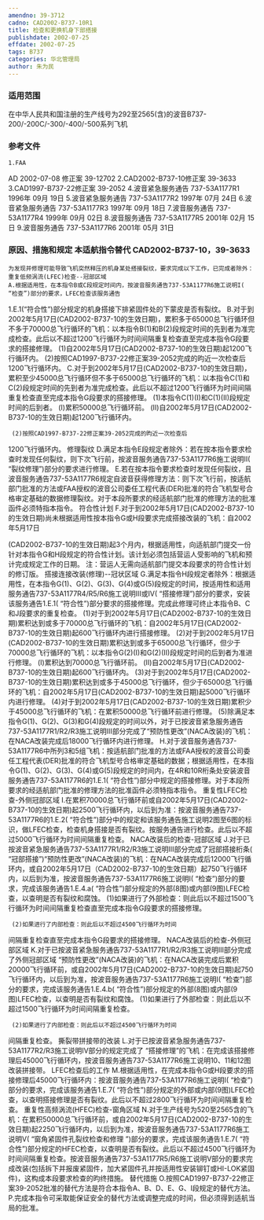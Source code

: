```yaml
---
amendno: 39-3712
cadno: CAD2002-B737-10R1
title: 检查和更换机身下部搭接
publishdate: 2002-07-25
effdate: 2002-07-25
tags: B737
categories: 华北管理局
author: 朱为民
---
```


### 适用范围 
在中华人民共和国注册的生产线号为292至2565(含)的波音B737-200/-200C/-300/-400/-500系列飞机

### 参考文件
    1.FAA 
AD 2002-07-08 修正案 39-12702
    2.CAD2002-B737-10修正案 39-3633
    3.CAD1997-B737-22修正案 39-2052
    4.波音紧急服务通告 737-53A1177R1  1996年 09月 19日
    5.波音紧急服务通告 737-53A1177R2  1997年 07月 24日
    6.波音紧急服务通告 737-53A1177R3  1997年 09月 18日
    7.波音服务通告 737-53A1177R4  1999年 09月 02日
    8.波音服务通告 737-53A1177R5  2001年 02月 15日
    9.波音服务通告 737-53A1177R6  2001年 05月 31日


### 原因、措施和规定 本适航指令替代 CAD2002-B737-10，39-3633
    为发现并修理可能导致飞机突然释压的机身某处搭接裂纹，要求完成以下工作，已完成者除外： 
    重复低频涡流(LFEC)检查--冠部区域 
    A.根据适用性，在本指令B或C段规定时间内，按波音服务通告737-53A1177R6施工说明I( “检查”)部分的要求，LFEC检查该服务通告 
1.E.1(“符合性”)部分规定的机身搭接下排紧固件处的下蒙皮是否有裂纹。 
B.对于到2002年5月17日(CAD2002-B737-10的生效日期)，累积多于65000总飞行循环但不多于70000总飞行循环的飞机：以本指令B(1)和B(2)段规定时间的先到者为准完成检查。此后以不超过1200飞行循环为时间间隔重复检查直至完成本指令G段要求的搭接修理。 
 (1)自2002年5月17日(CAD2002-B737-10的生效日期)起1200飞行循环内。 
     (2)按照CAD1997-B737-22修正案39-2052完成的昀近一次检查后1200飞行循环内。 
C.对于到2002年5月17日(CAD2002-B737-10的生效日期)，累积至少45000总飞行循环但不多于65000总飞行循环的飞机：以本指令C(1)和C(2)段规定时间的先到者为准完成检查。此后以不超过1200飞行循环为时间间隔重复检查直至完成本指令G段要求的搭接修理。 
     (1)本指令C(1)(I)和C(1)(II)段规定时间的后到者。
  (I)累积50000总飞行循环前。 
  (II)自2002年5月17日(CAD2002-B737-10的生效日期)起1200飞行循环内。 

     (2)按照CAD1997-B737-22修正案39-2052完成的昀近一次检查后
1200飞行循环内。     修理裂纹 
    D.满足本指令E段规定者除外：若在按本指令要求检查时发现任何裂纹，则下次飞行前，按波音服务通告737-53A1177R6施工说明II( “裂纹修理”)部分的要求进行修理。 
    E.若在按本指令要求检查时发现任何裂纹，且波音服务通告737-53A1177R6规定自波音获得修理方法：则下次飞行前，按适航部门批准的方法或FAA授权的波音公司委任工程代表(DER)批准的符合飞机型号合格审定基础的数据修理裂纹。对于本段所要求的经适航部门批准的修理方法的批准函件必须特指本指令。 
    符合性计划 
F.对于到2002年5月17日(CAD2002-B737-10的生效日期)尚未根据适用性按本指令G或H段要求完成搭接改装的飞机：自2002年5月17日

(CAD2002-B737-10的生效日期)起3个月内，根据适用性，向适航部门提交一份针对本指令G和H段规定的符合性计划。该计划必须包括营运人受影响的飞机和预计完成规定工作的日期。 
    注：营运人无需向适航部门提交本段要求的符合性计划的修订版。    搭接连接改装(修理)--冠状区域 
    G.满足本指令H段规定者除外：根据适用性，在本指令G(1)、G(2)、G(3)、G(4)或G(5)段规定的时间，按适用性和适用服务通告737-53A1177R4/R5/R6施工说明III或IV( “搭接修理”)部分的要求，安装该服务通告1.E.1( “符合性”)部分要求的搭接修理。完成此修理可终止本指令B、C和J段要求的重复检查。 
 (1)对于到2002年5月17日(CAD2002-B737-10的生效日期)累积达到或多于70000总飞行循环的飞机：自2002年5月17日(CAD2002-B737-10的生效日期)起600飞行循环内进行搭接修理。 
 (2)对于到2002年5月17日(CAD2002-B737-10的生效日期)累积达到或多于65000总飞行循环，但少于70000总飞行循环的飞机：以本指令G(2)(I)和G(2)(II)段规定时间的后到者为准进行修理。
  (I)累积达到70000总飞行循环前。 
  (II)自2002年5月17日(CAD2002-B737-10的生效日期)起600飞行循环内。 
 (3)对于到2002年5月17日(CAD2002-B737-10的生效日期)累积达到或多于45000总飞行循环，但少于65000总飞行循环的飞机：自2002年5月17日(CAD2002-B737-10的生效日期)起5000飞行循环内进行修理。 
 (4)对于到2002年5月17日(CAD2002-B737-10的生效日期)累积少于45000总飞行循环的飞机：在累积50000总飞行循环前进行修理。 
     (5)除满足本指令G(1)、G(2)、G(3)和G(4)段规定的时间以外，对于已按波音紧急服务通告737-53A1177R1/R2/R3施工说明III部分完成了“预防性更改”(NACA改装)的飞机：在NACA改装完成后18000飞行循环内进行修理。 
H.对于波音服务通告737-53A1177R6中所列3和5组飞机：按适航部门批准的方法或FAA授权的波音公司委任工程代表(DER)批准的符合飞机型号合格审定基础的数据；根据适用性，在本指令G(1)、G(2)、G(3)、G(4)或G(5)段规定的时间内，在4R和10R桁条处安装波音服务通告737-53A1177R6的1.E.1( “符合性”)部分中规定的搭接修理。对于本段所要求的经适航部门批准的修理方法的批准函件必须特指本指令。 
    重复性LFEC检查-外侧冠部区域 
    I.在累积70000总飞行循环前或自2002年5月17日(CAD2002-B737-10的生效日期)起2500飞行循环内，以后到为准：按波音服务通告737-53A1177R6的1.E.2( “符合性”)部分中的规定和该服务通告施工说明2图至6图的标识，做LFEC检查，检查机身搭接是否有裂纹。按服务通告进行检查。此后以不超过5000飞行循环为时间间隔重复检查。 
    NACA改装后的检查-冠部区域 
J.对于已按波音紧急服务通告737-53A1177R1/R2/R3施工说明III部分完成了冠部搭接桁条( “冠部搭接”)“预防性更改”(NACA改装)的飞机：在NACA改装完成后12000飞行循环内，或自2002年5月17日（CAD2002-B737-10的生效日期）起750飞行循环内，以后到为准，按波音服务通告737-53A1177R6施工说明I( “检查”)部分的要求，完成该服务通告1.E.4.a( “符合性”)部分规定的外部(8图)或内部(9图)LFEC检查，以查明是否有裂纹和腐蚀。 
     (1)如果进行了外部检查：则此后以不超过1500飞行循环为时间间隔重复检查直至完成本指令G段要求的搭接修理。 

     (2)如果进行了内部检查：则此后以不超过4500飞行循环为时间
间隔重复检查直至完成本指令G段要求的搭接修理。     NACA改装后的检查-外侧冠部区域
K.对于已按波音紧急服务通告737-53A1177R1/R2/R3施工说明III部分完成了外侧冠部区域 “预防性更改”(NACA改装)的飞机：在NACA改装完成后累积20000飞行循环前，或自2002年5月17日(CAD2002-B737-10的生效日期)起750飞行循环内，以后到为准，按波音服务通告737-53A1177R6施工说明I( “检查”)部分的要求，完成该服务通告1.E.4.b( “符合性”)部分规定的外部(8图)或内部(9图)LFEC检查，以查明是否有裂纹和腐蚀。 
     (1)如果进行了外部检查：则此后以不超过1500飞行循环为时间间隔重复检查。 

     (2)如果进行了内部检查：则此后以不超过4500飞行循环为时间
间隔重复检查。     撕裂带拼接带的改装 
    L.对于已按波音紧急服务通告737-53A1177R2/R3施工说明IV部分的规定完成了 “搭接修理”的飞机：在完成该搭接修理后45000飞行循环内，按波音服务通告737-53A1177R6施工说明10、11和12图改装拼接带。
LFEC检查后的工作 
    M.根据适用性，在完成本指令G或H段要求的搭接修理后45000飞行循环内：按波音服务通告737-53A1177R6施工说明I( “检查”)部分的要求，完成该服务通告1.E.7( “符合性”)部分规定的外部或内部(9图)LFEC检查，以查明搭接修理是否有裂纹。此后以不超过2800飞行循环为时间间隔重复检查。 
重复性高频涡流(HFEC)检查-窗角区域 
    N.对于生产线号为520至2565含的飞机：在累积50000总飞行循环前，或自2002年5月17日(CAD2002-B737-10的生效日期)起2250飞行循环内，以后到为准，按波音服务通告737-53A1177R6施工说明V( “窗角紧固件孔裂纹检查和修理 ”)部分的要求，完成该服务通告1.E.7( “符合性”)部分规定的HFEC检查，以查明是否有裂纹。此后以不超过4500飞行循环为时间间隔重复检查。按波音服务通告737-53A1177R5/R6施工说明V部分的要求完成改装(包括拆下并报废紧固件，加大紧固件孔并按适用性安装铆钉或HI-LOK紧固件)，这构成本段要求检查的昀终措施。 
    替代措施 
    O.按照CAD1997-B737-22修正案39-2052批准的替代方法是符合本指令A、B、D、E、G、I段规定的替代方法。 
    P.完成本指令可采取能保证安全的替代方法或调整完成的时间，但必须得到适航当局的批准。

